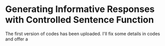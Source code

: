 # Generating Informative Responses with Controlled Sentence Function

The first version of codes has been uploaded. I'll fix some details in codes and offer a 
